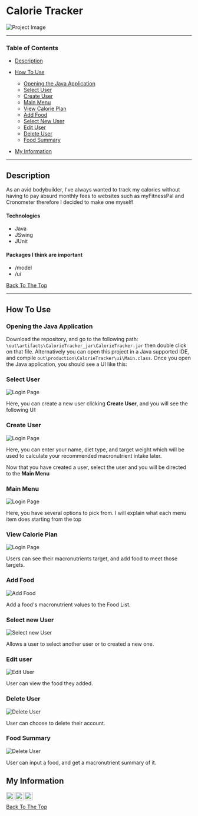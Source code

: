 # Calorie Tracker

![Project Image](./src/assets/images/fruitsunion.png)


---

### Table of Contents

- [Description](#description)
- [How To Use](#how-to-use)
    - [Opening the Java Application](#Opening-the-Java-Application)
    - [Select User](#Select-User)
    - [Create User](#Create-User)
    - [Main Menu](#Main-Menu)
    - [View Calorie Plan](#View-Calorie-Plan)
    - [Add Food](#Add-Food)
    - [Select New User](#Select-New-User)
    - [Edit User](#Edit-User)
    - [Delete User](#Delete-User)
    - [Food Summary](#Food-Summary)


- [My Information](#My-Information)

---

## Description

As an avid bodybuilder, I've always wanted to track my calories without having to pay absurd monthly fees to websites such as myFitnessPal and Cronometer therefore I decided to make one myself!  

#### Technologies

- Java
- JSwing
- JUnit

#### Packages I think are important

- /model
- /ui

[Back To The Top](#4Hour-Fruit-Shop-Website-Coding-Challenge)

---
## How To Use

### Opening the Java Application

Download the repository, and go to the following path: `\out\artifacts\CalorieTracker_jar\CalorieTracker.jar` then double click on that file. Alternatively you can open this project in a Java supported IDE, and compile `out\production\CalorieTracker\ui\Main.class`. Once you open the Java application, you should see a UI like this:

### Select User 

![Login Page](data/images/SelectUser.PNG)

Here, you can create a new user clicking **Create User**, and you will see the following UI: 

### Create User

![Login Page](data/images/CreateUser.PNG)

Here, you can enter your name, diet type, and target weight which will be used to calculate your recommended macronutrient intake later. 

Now that you have created a user, select the user and you will be directed to the **Main Menu** 

### Main Menu

![Login Page](data/images/MainMenu.PNG)

Here, you have several options to pick from. I will explain what each menu item does starting from the top

### View Calorie Plan
![Login Page](data/images/CaloriePlan.PNG)

Users can see their macronutrients target, and add food to meet those targets. 

### Add Food

![Add Food](data/images/AddFood.PNG)

Add a food's macronutrient values to the Food List. 

### Select new User

![Select new User](data/images/SelectNewUser.PNG)

Allows a user to select another user or to created a new one. 

### Edit user

![Edit User](data/images/FoodList.PNG)

User can view the food they added. 

### Delete User

![Delete User](data/images/DeleteUser.PNG)

User can choose to delete their account. 

### Food Summary

![Delete User](data/images/FoodSummary.PNG)

User can input a food, and get a macronutrient summary of it.









## My Information
[<img align="left" alt="corbynkwan" width="22px" src="https://raw.githubusercontent.com/iconic/open-iconic/master/svg/globe.svg" />](https://github.com/corbynkwan)
[<img align="left" alt="corbynkwan | LinkedIn" width="22px" src="https://cdn.jsdelivr.net/npm/simple-icons@v3/icons/linkedin.svg" />](https://www.linkedin.com/in/corbyn-kwan)
[<img align="left" alt="corbynkwan | Github" width="22px" src="https://cdn.jsdelivr.net/npm/simple-icons@v3/icons/github.svg" />](https://github.com/corbynkwan)




<br>

[Back To The Top](#4Hour-Fruit-Shop-Website-Coding-Challenge)
